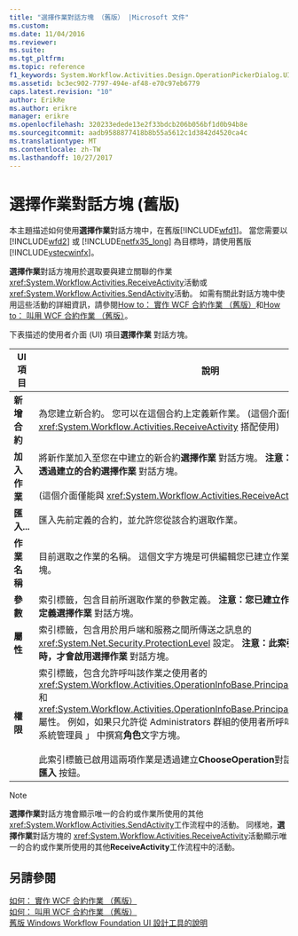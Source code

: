 ```yaml
---
title: "選擇作業對話方塊 （舊版） |Microsoft 文件"
ms.custom: 
ms.date: 11/04/2016
ms.reviewer: 
ms.suite: 
ms.tgt_pltfrm: 
ms.topic: reference
f1_keywords: System.Workflow.Activities.Design.OperationPickerDialog.UI
ms.assetid: bc3ec902-7797-494e-af48-e70c97eb6779
caps.latest.revision: "10"
author: ErikRe
ms.author: erikre
manager: erikre
ms.openlocfilehash: 320233edede13e2f33bdcb206b056bf1d0b94b8e
ms.sourcegitcommit: aadb9588877418b8b55a5612c1d3842d4520ca4c
ms.translationtype: MT
ms.contentlocale: zh-TW
ms.lasthandoff: 10/27/2017
---
```

# <a name="choose-operation-dialog-box-legacy"></a>選擇作業對話方塊 (舊版)
本主題描述如何使用**選擇作業**對話方塊中，在舊版[!INCLUDE[wfd1](../workflow-designer/includes/wfd1_md.md)]。 當您需要以 [!INCLUDE[wfd2](../workflow-designer/includes/wfd2_md.md)] 或 [!INCLUDE[netfx35_long](../workflow-designer/includes/netfx35_long_md.md)] 為目標時，請使用舊版 [!INCLUDE[vstecwinfx](../workflow-designer/includes/vstecwinfx_md.md)]。  
  
 **選擇作業**對話方塊用於選取要與建立關聯的作業<xref:System.Workflow.Activities.ReceiveActivity>活動或<xref:System.Workflow.Activities.SendActivity>活動。 如需有關此對話方塊中使用這些活動的詳細資訊，請參閱[How to： 實作 WCF 合約作業 （舊版）](../workflow-designer/how-to-implement-a-windows-communication-foundation-contract-operation-legacy.md)和[How to： 叫用 WCF 合約作業 （舊版）](../workflow-designer/how-to-invoke-a-windows-communication-foundation-contract-operation-legacy.md)。  
  
 下表描述的使用者介面 (UI) 項目**選擇作業** 對話方塊。  
  
|UI 項目|說明|  
|----------------|-----------------|  
|**新增合約**|為您建立新合約。 您可以在這個合約上定義新作業。 (這個介面僅能與 <xref:System.Workflow.Activities.ReceiveActivity> 搭配使用)|  
|**加入作業**|將新作業加入至您在中建立的新合約**選擇作業** 對話方塊。 **注意：**您可以加入新的作業只透過建立的合約**選擇作業** 對話方塊。 <br /><br /> (這個介面僅能與 <xref:System.Workflow.Activities.ReceiveActivity> 搭配使用)|  
|**匯入...**|匯入先前定義的合約，並允許您從該合約選取作業。|  
|**作業名稱**|目前選取之作業的名稱。 這個文字方塊是可供編輯您已建立作業時，才**選擇作業** 對話方塊。|  
|**參數**|索引標籤，包含目前所選取作業的參數定義。 **注意：**您已建立作業時，才可以變更參數定義**選擇作業** 對話方塊。|  
|**屬性**|索引標籤，包含用於用戶端和服務之間所傳送之訊息的 <xref:System.Net.Security.ProtectionLevel> 設定。 **注意：**此索引標籤在您已建立作業時，才會啟用**選擇作業** 對話方塊。|  
|**權限**|索引標籤，包含允許呼叫該作業之使用者的 <xref:System.Workflow.Activities.OperationInfoBase.PrincipalPermissionName%2A> 和 <xref:System.Workflow.Activities.OperationInfoBase.PrincipalPermissionRole%2A> 屬性。 例如，如果只允許從 Administrators 群組的使用者所呼叫該作業，然後您會 「 系統管理員 」 中撰寫**角色**文字方塊。<br /><br /> 此索引標籤已啟用這兩項作業是透過建立**ChooseOperation**對話方塊，並透過匯入作業**匯入** 按鈕。|  
  
> [!NOTE]
>  **選擇作業**對話方塊會顯示唯一的合約或作業所使用的其他<xref:System.Workflow.Activities.SendActivity>工作流程中的活動。 同樣地，**選擇作業**對話方塊的 <xref:System.Workflow.Activities.ReceiveActivity>活動顯示唯一的合約或作業所使用的其他**ReceiveActivity**工作流程中的活動。  
  
## <a name="see-also"></a>另請參閱  
 [如何： 實作 WCF 合約作業 （舊版）](../workflow-designer/how-to-implement-a-windows-communication-foundation-contract-operation-legacy.md)   
 [如何： 叫用 WCF 合約作業 （舊版）](../workflow-designer/how-to-invoke-a-windows-communication-foundation-contract-operation-legacy.md)   
 [舊版 Windows Workflow Foundation UI 設計工具的說明](../workflow-designer/legacy-designer-for-windows-workflow-foundation-ui-help.md)
